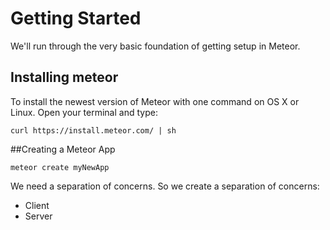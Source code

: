 # Getting Started

We'll run through the very basic foundation of getting setup in Meteor.

## Installing meteor

To install the newest version of Meteor with one command on OS X or Linux. Open your terminal and type:


```unix
curl https://install.meteor.com/ | sh
```

##Creating a Meteor App

```unix
meteor create myNewApp
```

We need a separation of concerns. So we create a separation of concerns:
- Client
- Server
